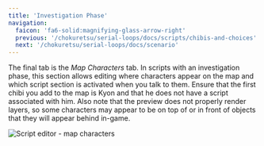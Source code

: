 ```yaml
---
title: 'Investigation Phase'
navigation:
  faicon: 'fa6-solid:magnifying-glass-arrow-right'
  previous: '/chokuretsu/serial-loops/docs/scripts/chibis-and-choices'
  next: '/chokuretsu/serial-loops/docs/scenario'
---
```


The final tab is the _Map Characters_ tab. In scripts with an investigation phase, this section allows editing where characters appear on the map and which script section is activated when you talk to them. Ensure that the first chibi you add to the map is Kyon and that he does not have a script associated with him. Also note that the preview does not properly render layers, so some characters may appear to be on top of or in front of objects that
they will appear behind in-game.

![Script editor - map characters](/images/chokuretsu/serial-loops/script-map-characters.png)